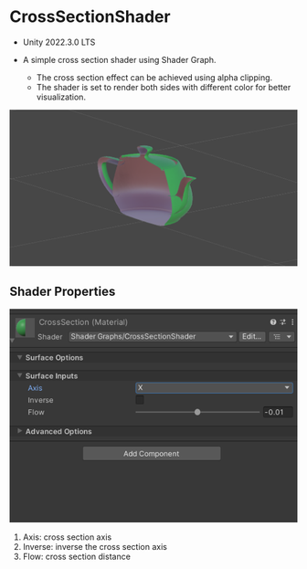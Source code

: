 # CrossSectionShader
* Unity 2022.3.0 LTS

* A simple cross section shader using Shader Graph.
	* The cross section effect can be achieved using alpha clipping.
	* The shader is set to render both sides with different color for better visualization.

![Screenshot](Screenshot.png?raw=true "Screenshot")


## Shader Properties
![Screenshot](Screenshot_1.png?raw=true "Screenshot")
1. Axis: cross section axis
1. Inverse: inverse the cross section axis
1. Flow: cross section distance
